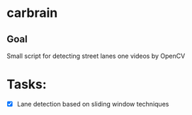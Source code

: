 # carbrain

## Goal

Small script for detecting street lanes one videos by OpenCV

# Tasks:

  - [x] Lane detection based on sliding window techniques
